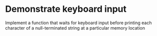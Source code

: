 # Demonstrate keyboard input

Implement a function that waits for keyboard input before printing each
character of a null-terminated string at a particular memory location
